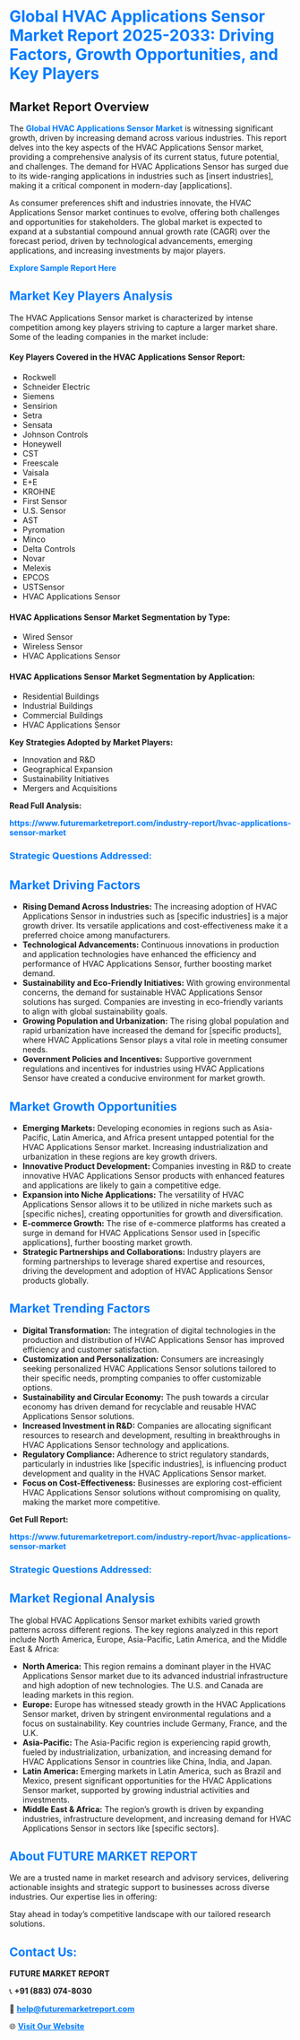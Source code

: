 <h1 style="color: #007BFF;">Global HVAC Applications Sensor Market Report 2025-2033: Driving Factors, Growth Opportunities, and Key Players</h1>

<section id="overview">
<h2>Market Report Overview</h2>
<p>The <a href="https://www.futuremarketreport.com/industry-report/hvac-applications-sensor-market" style="color: #007BFF; text-decoration: none;"><strong>Global HVAC Applications Sensor Market</strong></a> is witnessing significant growth, driven by increasing demand across various industries. This report delves into the key aspects of the HVAC Applications Sensor market, providing a comprehensive analysis of its current status, future potential, and challenges. The demand for HVAC Applications Sensor has surged due to its wide-ranging applications in industries such as [insert industries], making it a critical component in modern-day [applications].</p>
<p>As consumer preferences shift and industries innovate, the HVAC Applications Sensor market continues to evolve, offering both challenges and opportunities for stakeholders. The global market is expected to expand at a substantial compound annual growth rate (CAGR) over the forecast period, driven by technological advancements, emerging applications, and increasing investments by major players.</p>
</section>

<section id="overview">
<p><a href="https://www.futuremarketreport.com/request-sample/reportId=110396" style="color: #007BFF; text-decoration: none;"><strong>Explore Sample Report Here</strong></a></p>
</section>

<section id="key-players">
<h2 style="color: #007BFF;">Market Key Players Analysis</h2>
<p>The HVAC Applications Sensor market is characterized by intense competition among key players striving to capture a larger market share. Some of the leading companies in the market include:</p>
<h4>Key Players Covered in the HVAC Applications Sensor Report:</h4>
<ul><li>Rockwell</li><li>Schneider Electric</li><li>Siemens</li><li>Sensirion</li><li>Setra</li><li>Sensata</li><li>Johnson Controls</li><li>Honeywell</li><li>CST</li><li>Freescale</li><li>Vaisala</li><li>E+E</li><li>KROHNE</li><li>First Sensor</li><li>U.S. Sensor</li><li>AST</li><li>Pyromation</li><li>Minco</li><li>Delta Controls</li><li>Novar</li><li>Melexis</li><li>EPCOS</li><li>USTSensor</li><li>HVAC Applications Sensor</li></ul>
<h4>HVAC Applications Sensor Market Segmentation by Type:</h4>
<ul><li>Wired Sensor</li><li>Wireless Sensor</li><li>HVAC Applications Sensor</li></ul>

<h4>HVAC Applications Sensor Market Segmentation by Application:</h4>
<ul><li>Residential Buildings</li><li>Industrial Buildings</li><li>Commercial Buildings</li><li>HVAC Applications Sensor</li></ul>
<p><strong>Key Strategies Adopted by Market Players:</strong></p>
<ul>
<li>Innovation and R&D</li>
<li>Geographical Expansion</li>
<li>Sustainability Initiatives</li>
<li>Mergers and Acquisitions</li>
</ul>
</section>

<section>
<p><strong>Read Full Analysis: </strong></p><a href="https://www.futuremarketreport.com/industry-report/hvac-applications-sensor-market" style="color: #007BFF; text-decoration: none;"><strong>https://www.futuremarketreport.com/industry-report/hvac-applications-sensor-market</strong></a>
<h3 style="color: #007BFF;">Strategic Questions Addressed:</h3>
</section>

<section id="driving-factors">
<h2 style="color: #007BFF;">Market Driving Factors</h2>
<ul>
<li><strong>Rising Demand Across Industries:</strong> The increasing adoption of HVAC Applications Sensor in industries such as [specific industries] is a major growth driver. Its versatile applications and cost-effectiveness make it a preferred choice among manufacturers.</li>
<li><strong>Technological Advancements:</strong> Continuous innovations in production and application technologies have enhanced the efficiency and performance of HVAC Applications Sensor, further boosting market demand.</li>
<li><strong>Sustainability and Eco-Friendly Initiatives:</strong> With growing environmental concerns, the demand for sustainable HVAC Applications Sensor solutions has surged. Companies are investing in eco-friendly variants to align with global sustainability goals.</li>
<li><strong>Growing Population and Urbanization:</strong> The rising global population and rapid urbanization have increased the demand for [specific products], where HVAC Applications Sensor plays a vital role in meeting consumer needs.</li>
<li><strong>Government Policies and Incentives:</strong> Supportive government regulations and incentives for industries using HVAC Applications Sensor have created a conducive environment for market growth.</li>
</ul>
</section>

<section id="growth-opportunities">
<h2 style="color: #007BFF;">Market Growth Opportunities</h2>
<ul>
<li><strong>Emerging Markets:</strong> Developing economies in regions such as Asia-Pacific, Latin America, and Africa present untapped potential for the HVAC Applications Sensor market. Increasing industrialization and urbanization in these regions are key growth drivers.</li>
<li><strong>Innovative Product Development:</strong> Companies investing in R&D to create innovative HVAC Applications Sensor products with enhanced features and applications are likely to gain a competitive edge.</li>
<li><strong>Expansion into Niche Applications:</strong> The versatility of HVAC Applications Sensor allows it to be utilized in niche markets such as [specific niches], creating opportunities for growth and diversification.</li>
<li><strong>E-commerce Growth:</strong> The rise of e-commerce platforms has created a surge in demand for HVAC Applications Sensor used in [specific applications], further boosting market growth.</li>
<li><strong>Strategic Partnerships and Collaborations:</strong> Industry players are forming partnerships to leverage shared expertise and resources, driving the development and adoption of HVAC Applications Sensor products globally.</li>
</ul>
</section>

<section id="trending-factors">
<h2 style="color: #007BFF;">Market Trending Factors</h2>
<ul>
<li><strong>Digital Transformation:</strong> The integration of digital technologies in the production and distribution of HVAC Applications Sensor has improved efficiency and customer satisfaction.</li>
<li><strong>Customization and Personalization:</strong> Consumers are increasingly seeking personalized HVAC Applications Sensor solutions tailored to their specific needs, prompting companies to offer customizable options.</li>
<li><strong>Sustainability and Circular Economy:</strong> The push towards a circular economy has driven demand for recyclable and reusable HVAC Applications Sensor solutions.</li>
<li><strong>Increased Investment in R&D:</strong> Companies are allocating significant resources to research and development, resulting in breakthroughs in HVAC Applications Sensor technology and applications.</li>
<li><strong>Regulatory Compliance:</strong> Adherence to strict regulatory standards, particularly in industries like [specific industries], is influencing product development and quality in the HVAC Applications Sensor market.</li>
<li><strong>Focus on Cost-Effectiveness:</strong> Businesses are exploring cost-efficient HVAC Applications Sensor solutions without compromising on quality, making the market more competitive.</li>
</ul>
</section>

<section>
<p><strong>Get Full Report: </strong></p><a href="https://www.futuremarketreport.com/industry-report/hvac-applications-sensor-market" style="color: #007BFF; text-decoration: none;"><strong>https://www.futuremarketreport.com/industry-report/hvac-applications-sensor-market</strong></a>
<h3 style="color: #007BFF;">Strategic Questions Addressed:</h3>
</section>


<section id="regional-analysis">
<h2 style="color: #007BFF;">Market Regional Analysis</h2>
<p>The global HVAC Applications Sensor market exhibits varied growth patterns across different regions. The key regions analyzed in this report include North America, Europe, Asia-Pacific, Latin America, and the Middle East & Africa:</p>
<ul>
<li><strong>North America:</strong> This region remains a dominant player in the HVAC Applications Sensor market due to its advanced industrial infrastructure and high adoption of new technologies. The U.S. and Canada are leading markets in this region.</li>
<li><strong>Europe:</strong> Europe has witnessed steady growth in the HVAC Applications Sensor market, driven by stringent environmental regulations and a focus on sustainability. Key countries include Germany, France, and the U.K.</li>
<li><strong>Asia-Pacific:</strong> The Asia-Pacific region is experiencing rapid growth, fueled by industrialization, urbanization, and increasing demand for HVAC Applications Sensor in countries like China, India, and Japan.</li>
<li><strong>Latin America:</strong> Emerging markets in Latin America, such as Brazil and Mexico, present significant opportunities for the HVAC Applications Sensor market, supported by growing industrial activities and investments.</li>
<li><strong>Middle East & Africa:</strong> The region’s growth is driven by expanding industries, infrastructure development, and increasing demand for HVAC Applications Sensor in sectors like [specific sectors].</li>
</ul>
</section>

<footer>
<h2 style="color: #007BFF;">About FUTURE MARKET REPORT</h2>
<p>We are a trusted name in market research and advisory services, delivering actionable insights and strategic support to businesses across diverse industries. Our expertise lies in offering:</p>

<p>Stay ahead in today’s competitive landscape with our tailored research solutions.</p>

<h2 style="color: #007BFF;">Contact Us:</h2>
<p><strong>FUTURE MARKET REPORT</strong></p>
<p>📞 <strong>+91 (883) 074-8030</strong></p>
<p>📧 <strong><a href="mailto:help@futuremarketreport.com" style="color: #007BFF;">help@futuremarketreport.com</a></strong></p>
<p>🌐 <strong><a href="https://www.futuremarketreport.com/" style="color: #007BFF;">Visit Our Website</a></strong></p>
</footer>